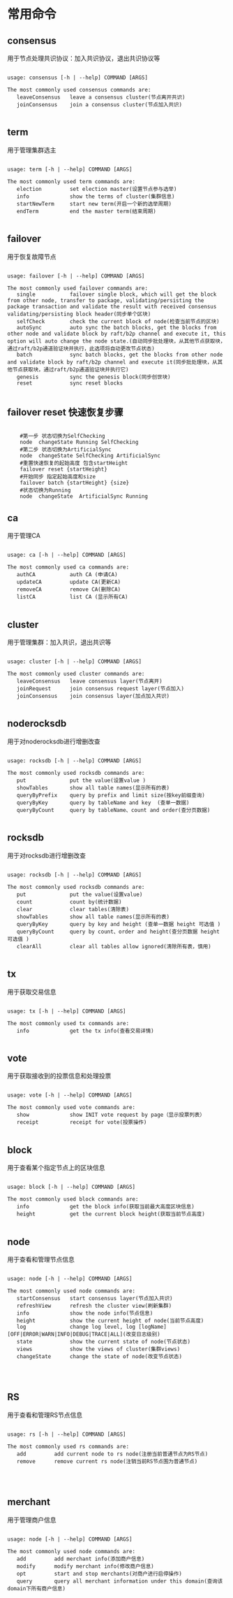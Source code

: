 # **常用命令** 

## consensus

用于节点处理共识协议：加入共识协议，退出共识协议等

<pre><code>
usage: consensus [-h | --help] COMMAND [ARGS] <br>
The most commonly used consensus commands are:
   leaveConsensus   leave a consensus cluster(节点离开共识)
   joinConsensus    join a consensus cluster(节点加入共识)
<br></code></pre>

## **term**

用于管理集群选主
<pre><code>
usage: term [-h | --help] COMMAND [ARGS] <br>
The most commonly used term commands are:
   election         set election master(设置节点参与选举)
   info             show the terms of cluster(集群信息)
   startNewTerm     start new term(开启一个新的选举周期)
   endTerm          end the master term(结束周期)
<br></code></pre>

## **failover**
用于恢复故障节点
<pre><code>
usage: failover [-h | --help] COMMAND [ARGS] <br>
The most commonly used failover commands are:
   single           failover single block, which will get the block from other node, transfer to package, validating/persisting the package transaction and validate the result with received consensus validating/persisting block header(同步单个区块)
   selfCheck        check the current block of node(检查当前节点的区块)
   autoSync         auto sync the batch blocks, get the blocks from other node and validate block by raft/b2p channel and execute it, this option will auto change the node state.(自动同步批处理块，从其他节点获取块，通过raft/b2p通道验证块并执行，此选项将自动更改节点状态)
   batch            sync batch blocks, get the blocks from other node and validate block by raft/b2p channel and execute it(同步批处理块，从其他节点获取块，通过raft/b2p通道验证块并执行它)
   genesis          sync the genesis block(同步创世块)
   reset            sync reset blocks
<br></code></pre>

## **failover reset 快速恢复步骤**
<pre><code>
    #第一步 状态切换为SelfChecking
    node  changeState Running SelfChecking
    #第二步 状态切换为ArtificialSync
    node  changeState SelfChecking ArtificialSync 
    #重置快速恢复的起始高度 包含startHeight 
    failover reset {startHeight}
    #开始同步 指定起始高度和size
    failover batch {startHeight} {size}
    #状态切换为Running
    node  changeState  ArtificialSync Running
</code></pre>


## **ca**
用于管理CA
<pre><code>
usage: ca [-h | --help] COMMAND [ARGS] <br>
The most commonly used ca commands are:
   authCA           auth CA (申请CA)
   updateCA         update CA(更新CA)
   removeCA         remove CA(删除CA)
   listCA           list CA (显示所有CA)
<br></code></pre> 

## **cluster**
用于管理集群：加入共识，退出共识等
<pre><code>
usage: cluster [-h | --help] COMMAND [ARGS] <br>
The most commonly used cluster commands are:
   leaveConsensus   leave consensus layer(节点离开)
   joinRequest      join consensus request layer(节点加入)
   joinConsensus    join consensus layer(加点加入共识)
<br></code></pre> 

## **noderocksdb**
用于对noderocksdb进行增删改查
<pre><code>
usage: rocksdb [-h | --help] COMMAND [ARGS] <br>
The most commonly used rocksdb commands are:
   put              put the value(设置value )
   showTables       show all table names(显示所有的表)
   queryByPrefix    query by prefix and limit size(按key前缀查询)
   queryByKey       query by tableName and key  (查单一数据)
   queryByCount     query by tableName、count and order(查分页数据)
<br></code></pre>

## **rocksdb**
用于对rocksdb进行增删改查
<pre><code>
usage: rocksdb [-h | --help] COMMAND [ARGS] <br>
The most commonly used rocksdb commands are:
   put              put the value(设置value)
   count            count by(统计数据)
   clear            clear tables(清除表)
   showTables       show all table names(显示所有的表)
   queryByKey       query by key and height (查单一数据 height 可选值 )
   queryByCount     query by count、order and height(查分页数据 height 可选值 )
   clearAll         clear all tables allow ignored(清除所有表，慎用)
<br></code></pre>

## **tx**
用于获取交易信息
<pre><code>
usage: tx [-h | --help] COMMAND [ARGS] <br>
The most commonly used tx commands are:
   info             get the tx info(查看交易详情)
<br></code></pre>

## **vote**
用于获取接收到的投票信息和处理投票
<pre><code>
usage: vote [-h | --help] COMMAND [ARGS] <br>
The most commonly used vote commands are:
   show             show INIT vote request by page（显示投票列表）
   receipt          receipt for vote(投票操作)
<br></code></pre>

## **block**
用于查看某个指定节点上的区块信息
<pre><code>
usage: block [-h | --help] COMMAND [ARGS] <br>
The most commonly used block commands are:
   info             get the block info(获取当前最大高度区块信息)
   height           get the current block height(获取当前节点高度)
<br></code></pre>

## **node**
用于查看和管理节点信息
<pre>
<code>
usage: node [-h | --help] COMMAND [ARGS] <br>
The most commonly used node commands are:
   startConsensus   start consensus layer(节点加入共识)
   refreshView      refresh the cluster view(刷新集群)
   info             show the node info(节点信息)
   height           show the current height of node(当前节点高度)
   log              change log level, log [logName] [OFF|ERROR|WARN|INFO|DEBUG|TRACE|ALL](改变日志级别)
   state            show the current state of node(节点状态)
   views            show the views of cluster(集群views)
   changeState      change the state of node(改变节点状态)
<br>
</code>
</pre>


## **RS**
用于查看和管理RS节点信息
<pre>
<code>
usage: rs [-h | --help] COMMAND [ARGS] <br>
The most commonly used rs commands are:
   add         add current node to rs node(注册当前普通节点为RS节点)
   remove      remove current rs node(注销当前RS节点围为普通节点)
<br>
</code>
</pre>

## **merchant**
用于管理商户信息
<pre>
<code>
usage: node [-h | --help] COMMAND [ARGS] <br>
The most commonly used node commands are:
   add         add merchant info(添加商户信息)
   modify      modify merchant info(修改商户信息)
   opt         start and stop merchants(对商户进行启停操作)
   query       query all merchant information under this domain(查询该domain下所有商户信息)
<br>
</code>
</pre>
